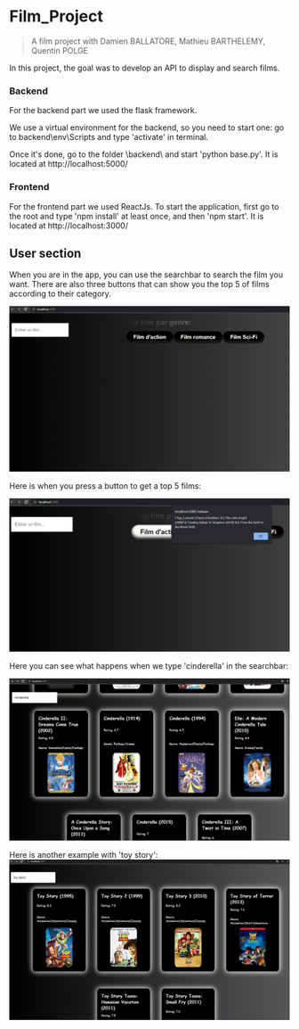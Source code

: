 # Film_Project
> A film project with Damien BALLATORE, Mathieu BARTHELEMY, Quentin POLGE

In this project, the goal was to develop an API to display and search films.


### Backend
For the backend part we used the flask framework.

We use a virtual environment for the backend, so you need to start one: go to backend\env\Scripts and type 'activate' in terminal.

Once it's done, go to the folder \backend\ and start 'python base.py'. It is located at http://localhost:5000/

### Frontend 
For the frontend part we used ReactJs.
To start the application, first go to the root and type 'npm install' at least once, and then 'npm start'.
It is located at http://localhost:3000/



## User section 
When you are in the app, you can use the searchbar to search the film you want.
There are also three buttons that can show you the top 5 of films according to their category.

![appbase](https://github.com/mtbtlm/fullstack/blob/master/screen_app1.png)

Here is when you press a button to get a top 5 films:


![top](https://github.com/mtbtlm/fullstack/blob/master/screen_app2.png)


Here you can see what happens when we type 'cinderella' in the searchbar:


![search1](https://github.com/mtbtlm/fullstack/blob/master/screen_app3_search1.png)


Here is another example with 'toy story':
![search2](https://github.com/mtbtlm/fullstack/blob/master/screen_app4_search2.png)


